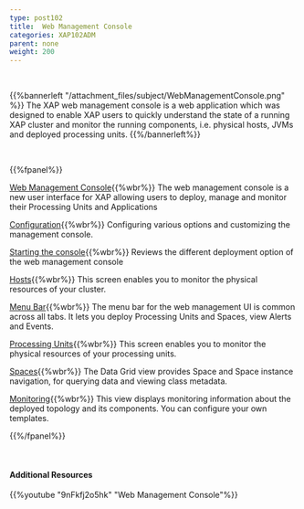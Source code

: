 ```yaml
---
type: post102
title:  Web Management Console
categories: XAP102ADM
parent: none
weight: 200
---
```


<br>

{{%bannerleft "/attachment_files/subject/WebManagementConsole.png"  %}}
The XAP web management console is a web application which was designed to enable XAP users to quickly understand the state of a running XAP cluster and monitor the running components, i.e. physical hosts, JVMs and deployed processing units.
{{%/bannerleft%}}

<br>

{{%fpanel%}}

[Web Management Console](./web-management-console-console.html){{%wbr%}}
The web management console is a new user interface for XAP allowing users to deploy, manage and monitor their Processing Units and Applications

[Configuration](./web-management-console-configuration.html){{%wbr%}}
Configuring various options and customizing the management console.

[Starting the console](./web-management-console-starting.html){{%wbr%}}
Reviews the different deployment option of the web management console

[Hosts](./web-management-hosts-view.html){{%wbr%}}
This screen enables you to monitor the physical resources of your cluster.

[Menu Bar](./web-management-common-view.html){{%wbr%}}
The menu bar for the web management UI is common across all tabs. It lets you deploy Processing Units and Spaces, view Alerts and Events.

[Processing Units](./web-management-pu.html){{%wbr%}}
This screen enables you to monitor the physical resources of your processing units.

[Spaces](./web-management-data-grid-view.html){{%wbr%}}
The Data Grid view provides Space and Space instance navigation, for querying data and viewing class metadata.

[Monitoring](./web-management-monitoring.html){{%wbr%}}
This view displays monitoring information about the deployed topology and its components. You can configure your own templates.

{{%/fpanel%}}

<br>

#### Additional Resources
{{%youtube "9nFkfj2o5hk"  "Web Management Console"%}}



